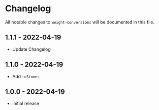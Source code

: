 # Changelog

All notable changes to `weight-conversions` will be documented in this file.

## 1.1.1 - 2022-04-19

- Update Changelog

## 1.1.0 - 2022-04-19

- Add `toStones`

## 1.0.0 - 2022-04-19

- initial release
